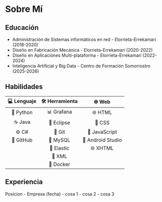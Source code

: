 # Sobre Mí

## Educación 
- Administración de Sistemas informáticos en red - Elorrieta-Errekamari (2018-2020)
- Diseño en Fabricación Mecánica - Elorrieta-Errekamari (2020-2022)
- Diseño en Aplicaciónes Multi-plataforma - Elorrieta-Errekamari (2022-2024)
- Inteligencia Artificial y Big Data - Centro de Formación Somorrostro (2025-2026)

## Habilidades
| 💻 Lenguaje      | 🛠️ Herramienta     | 🌐 Web             |
|:----------------:|:-------------------:|:------------------:|
| 🐍 Python        | 📊 Grafana          | 🌐 HTML           |
| ☕ Java          | 🧠 Eclipse          | 🎨 CSS            |
| ⚙️ C#            | 🧰 Git              | 🧩 JavaScript     |
| 🐙 GitHub        | 🐬 MySQL            | 📱 Android Studio |
|                  | 🧠 Elastic          | 🌐 XHTML          |
|                  | 🧠 XML              |                    |
|                   |🧱 Docker           |                    |

## Experiencia
Posicion - Empresa (fecha)
    - cosa 1
    - cosa 2
    - cosa 3